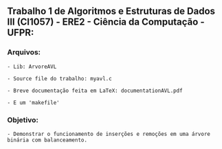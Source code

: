 ## Trabalho 1 de Algoritmos e Estruturas de Dados III (CI1057) - ERE2 - Ciência da Computação - UFPR:
### Arquivos:

    - Lib: ArvoreAVL
        
    - Source file do trabalho: myavl.c

    - Breve documentação feita em LaTeX: documentationAVL.pdf
        
    - E um 'makefile'
  
### Objetivo:
    - Demonstrar o funcionamento de inserções e remoções em uma árvore binária com balanceamento.
